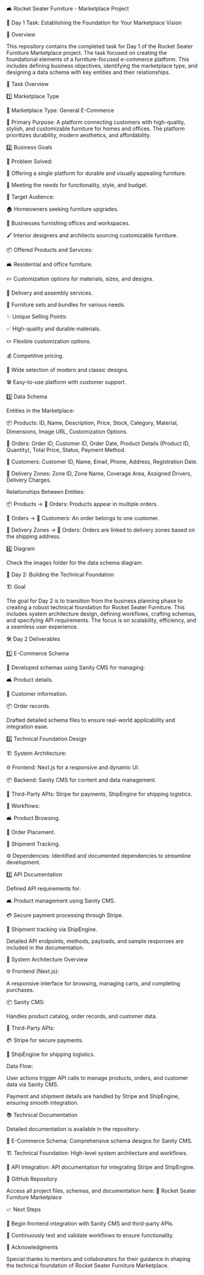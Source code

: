 🛋️ Rocket Seater Furniture - Marketplace Project

📅 Day 1 Task: Establishing the Foundation for Your Marketplace Vision

📖 Overview

This repository contains the completed task for Day 1 of the Rocket Seater Furniture Marketplace project. The task focused on creating the foundational elements of a furniture-focused e-commerce platform. This includes defining business objectives, identifying the marketplace type, and designing a data schema with key entities and their relationships.

📝 Task Overview

1️⃣ Marketplace Type

🛒 Marketplace Type: General E-Commerce

🎯 Primary Purpose:
A platform connecting customers with high-quality, stylish, and customizable furniture for homes and offices. The platform prioritizes durability, modern aesthetics, and affordability.

2️⃣ Business Goals

🔧 Problem Solved:

🏡 Offering a single platform for durable and visually appealing furniture.

🎨 Meeting the needs for functionality, style, and budget.

👥 Target Audience:

🏠 Homeowners seeking furniture upgrades.

🏢 Businesses furnishing offices and workspaces.

🖌️ Interior designers and architects sourcing customizable furniture.

📦 Offered Products and Services:

🛋️ Residential and office furniture.

✏️ Customization options for materials, sizes, and designs.

🚚 Delivery and assembly services.

🛒 Furniture sets and bundles for various needs.

✨ Unique Selling Points:

✅ High-quality and durable materials.

✏️ Flexible customization options.

💰 Competitive pricing.

🎨 Wide selection of modern and classic designs.

🛠️ Easy-to-use platform with customer support.

3️⃣ Data Schema

Entities in the Marketplace:

📦 Products: ID, Name, Description, Price, Stock, Category, Material, Dimensions, Image URL, Customization Options.

📄 Orders: Order ID, Customer ID, Order Date, Product Details (Product ID, Quantity), Total Price, Status, Payment Method.

👤 Customers: Customer ID, Name, Email, Phone, Address, Registration Date.

📍 Delivery Zones: Zone ID, Zone Name, Coverage Area, Assigned Drivers, Delivery Charges.

Relationships Between Entities:

📦 Products → 📄 Orders: Products appear in multiple orders.

📄 Orders → 👤 Customers: An order belongs to one customer.

📍 Delivery Zones → 📄 Orders: Orders are linked to delivery zones based on the shipping address.

4️⃣ Diagram

Check the images folder for the data schema diagram.

🚀 Day 2: Building the Technical Foundation

🏗️ Goal

The goal for Day 2 is to transition from the business planning phase to creating a robust technical foundation for Rocket Seater Furniture. This includes system architecture design, defining workflows, crafting schemas, and specifying API requirements. The focus is on scalability, efficiency, and a seamless user experience.

🛠️ Day 2 Deliverables

1️⃣ E-Commerce Schema

📄 Developed schemas using Sanity CMS for managing:

🛋️ Product details.

👥 Customer information.

📦 Order records.

Drafted detailed schema files to ensure real-world applicability and integration ease.

2️⃣ Technical Foundation Design

🏗️ System Architecture:

🌐 Frontend: Next.js for a responsive and dynamic UI.

📦 Backend: Sanity CMS for content and data management.

🔗 Third-Party APIs: Stripe for payments, ShipEngine for shipping logistics.

🔄 Workflows:

🛋️ Product Browsing.

🛒 Order Placement.

🚚 Shipment Tracking.

⚙️ Dependencies: Identified and documented dependencies to streamline development.

3️⃣ API Documentation

Defined API requirements for:

🛋️ Product management using Sanity CMS.

💳 Secure payment processing through Stripe.

🚚 Shipment tracking via ShipEngine.

Detailed API endpoints, methods, payloads, and sample responses are included in the documentation.

🎨 System Architecture Overview

🌐 Frontend (Next.js):

A responsive interface for browsing, managing carts, and completing purchases.

📦 Sanity CMS:

Handles product catalog, order records, and customer data.

🔗 Third-Party APIs:

💳 Stripe for secure payments.

🚚 ShipEngine for shipping logistics.

Data Flow:

User actions trigger API calls to manage products, orders, and customer data via Sanity CMS.

Payment and shipment details are handled by Stripe and ShipEngine, ensuring smooth integration.

📚 Technical Documentation

Detailed documentation is available in the repository:

📄 E-Commerce Schema: Comprehensive schema designs for Sanity CMS.

🏗️ Technical Foundation: High-level system architecture and workflows.

🔗 API Integration: API documentation for integrating Stripe and ShipEngine.

🔗 GitHub Repository

Access all project files, schemas, and documentation here:
🚀 Rocket Seater Furniture Marketplace

📈 Next Steps

🔗 Begin frontend integration with Sanity CMS and third-party APIs.

🧪 Continuously test and validate workflows to ensure functionality.

🙏 Acknowledgments

Special thanks to mentors and collaborators for their guidance in shaping the technical foundation of Rocket Seater Furniture Marketplace.

